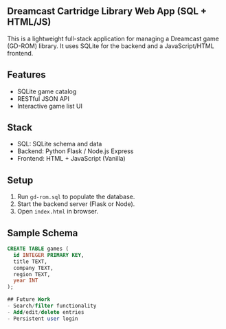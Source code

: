 ## **Dreamcast Cartridge Library Web App (SQL + HTML/JS)**

This is a lightweight full-stack application for managing a Dreamcast game (GD-ROM) library. It uses SQLite for the backend and a JavaScript/HTML frontend.

## Features

- SQLite game catalog
- RESTful JSON API
- Interactive game list UI

## Stack

- SQL: SQLite schema and data
- Backend: Python Flask / Node.js Express
- Frontend: HTML + JavaScript (Vanilla)

## Setup

1. Run `gd-rom.sql` to populate the database.
2. Start the backend server (Flask or Node).
3. Open `index.html` in browser.

## Sample Schema

```sql
CREATE TABLE games (
  id INTEGER PRIMARY KEY,
  title TEXT,
  company TEXT,
  region TEXT,
  year INT
);

## Future Work
- Search/filter functionality
- Add/edit/delete entries
- Persistent user login
